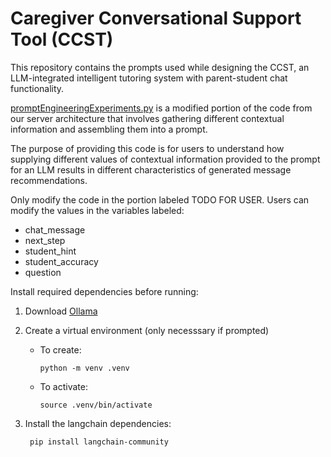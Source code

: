 # Caregiver Conversational Support Tool (CCST)
This repository contains the prompts used while designing the CCST, an LLM-integrated intelligent tutoring system with parent-student chat functionality.

[promptEngineeringExperiments.py](promptEngineeringExperiments.py) is a modified portion of the code from our server architecture that involves gathering different contextual information and assembling them into a prompt. 

The purpose of providing this code is for users to understand how supplying different values of contextual information provided to the prompt for an LLM results in different characteristics of generated message recommendations.

Only modify the code in the portion labeled TODO FOR USER. Users can modify the values in the variables labeled:
   - chat_message
   - next_step
   - student_hint
   - student_accuracy
   - question

Install required dependencies before running:
1. Download [Ollama]([docs/CONTRIBUTING.md](https://ollama.com/download/mac))
2. Create a virtual environment (only necesssary if prompted)
   
    - To create:
    
          python -m venv .venv
    - To activate:
    
          source .venv/bin/activate
   
3. Install the langchain dependencies:

        pip install langchain-community

